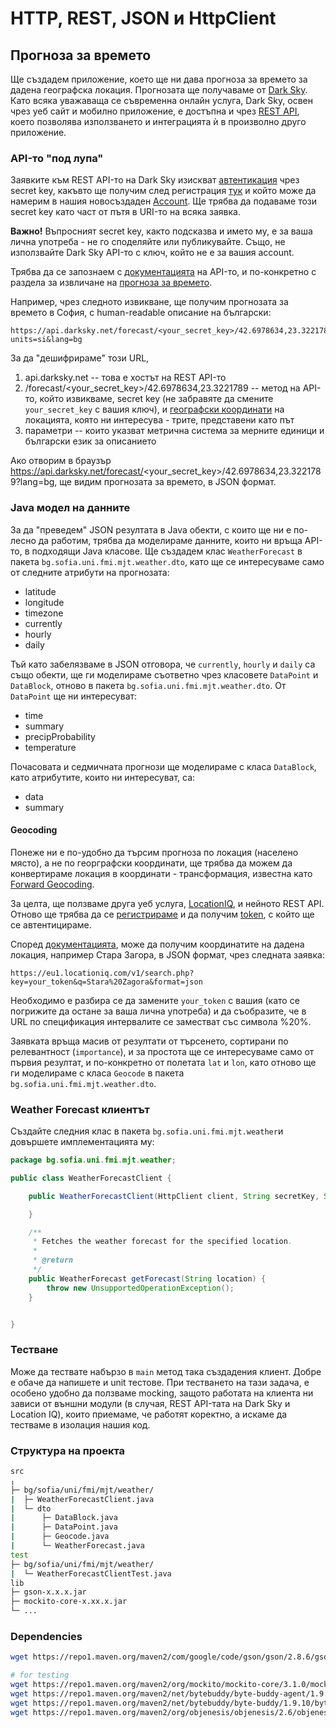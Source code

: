 ﻿# HTTP, REST, JSON и HttpClient

## Прогноза за времето

Ще създадем приложение, което ще ни дава прогноза за времето за дадена географска локация. Прогнозата ще получаваме от [Dark Sky](https://darksky.net/). Като всяка уважаваща се съвременна онлайн услуга, Dark Sky, освен чрез уеб сайт и мобилно приложение, е достъпна и чрез [REST API](https://darksky.net/dev/docs), което позволява използването и интеграцията ѝ в произволно друго приложение.

### API-то "под лупа"

Заявките към REST API-то на Dark Sky изискват [автентикация](https://secure.meetup.com/meetup_api/auth/) чрез secret key, какъвто ще получим след регистрация [тук](https://darksky.net/dev/register) и който може да намерим в нашия новосъздаден [Account](https://darksky.net/dev/account). Ще трябва да подаваме този secret key като част от пътя в URI-то на всяка заявка.

**Важно!** Въпросният secret key, както подсказва и името му, е за ваша лична употреба - не го споделяйте или публикувайте. Също, не използвайте Dark Sky API-то с ключ, който не е за вашия account.

Трябва да се запознаем с [документацията](https://darksky.net/dev/docs) на API-то, и по-конкретно с раздела за извличане на [прогноза за времето](https://darksky.net/dev/docs#forecast-request).

Например, чрез следното извикване, ще получим прогнозата за времето в София, с human-readable описание на български:

```
https://api.darksky.net/forecast/<your_secret_key>/42.6978634,23.3221789?units=si&lang=bg
```

За да "дешифрираме" този URL,

1. api.darksky.net -- това е хостът на REST API-то
2. /forecast/<your_secret_key>/42.6978634,23.3221789 -- метод на API-то, който извикваме, secret key (не забравяте да смените `your_secret_key` с вашия ключ), и [географски координати](https://en.wikipedia.org/wiki/Geographic_coordinate_system) на локацията, която ни интересува - трите, представени като път
3. параметри -- които указват метрична система за мерните единици и български език за описанието

Ако отворим в браузър https://api.darksky.net/forecast/<your_secret_key>/42.6978634,23.3221789?lang=bg, ще видим прогнозата за времето, в JSON формат.

### Java модел на данните

За да "преведем" JSON резултата в Java обекти, с които ще ни е по-лесно да работим, трябва да моделираме данните, които ни връща API-то, в подходящи Java класове. Ще създадем клас `WeatherForecast` в пакета `bg.sofia.uni.fmi.mjt.weather.dto`, като ще се интересуваме само от следните атрибути на прогнозата:

  - latitude
  - longitude
  - timezone
  - currently
  - hourly
  - daily

Тъй като забелязваме в JSON отговора, че `currently`, `hourly` и `daily` са също обекти, ще ги моделираме съответно чрез класовете `DataPoint` и `DataBlock`, отново в пакета `bg.sofia.uni.fmi.mjt.weather.dto`. От `DataPoint` ще ни интересуват:

  - time
  - summary
  - precipProbability
  - temperature

Почасовата и седмичната прогнози ще моделираме с класа `DataBlock`, като атрибутите, които ни интересуват, са:

  - data
  - summary

#### Geocoding

Понеже ни е по-удобно да търсим прогноза по локация (населено място), а не по георграфски координати, ще трябва да можем да конвертираме локация в координати - трансформация, известна като [Forward Geocoding](https://en.wikipedia.org/wiki/Geocoding).

За целта, ще ползваме друга уеб услуга, [LocationIQ](https://locationiq.com/), и нейното REST API. Отново ще трябва да се [регистрираме](https://locationiq.com/register) и да получим [token](https://my.locationiq.com/dashboard), с който ще се автентицираме.

Според [документацията](https://locationiq.com/docs#forward-geocoding), може да получим координатите на дадена локация, например Стара Загора, в JSON формат, чрез следната заявка:

```
https://eu1.locationiq.com/v1/search.php?key=your_token&q=Stara%20Zagora&format=json
```

Необходимо е разбира се да замените `your_token` с вашия (като се погрижите да остане за ваша лична употреба) и да съобразите, че в URL по спецификация интервалите се заместват със символа %20%.

Заявката връща масив от резултати от търсенето, сортирани по релевантност (`importance`), и за простота ще се интересуваме само от първия резултат, и по-конкретно от полетата `lat` и `lon`, като отново ще ги моделираме с класа `Geocode` в пакета `bg.sofia.uni.fmi.mjt.weather.dto`.

### Weather Forecast клиентът

Създайте следния клас в пакета `bg.sofia.uni.fmi.mjt.weather`и довършете имплементацията му:

```java
package bg.sofia.uni.fmi.mjt.weather;

public class WeatherForecastClient {

	public WeatherForecastClient(HttpClient client, String secretKey, String token) {

	}

	/**
	 * Fetches the weather forecast for the specified location.
	 * 
	 * @return
	 */
	public WeatherForecast getForecast(String location) {
		throw new UnsupportedOperationException();
	}


}
```

### Тестване

Може да тествате набързо в `main` метод така създадения клиент. Добре е обаче да напишете и unit тестове.
При тестването на тази задача, е особено удобно да ползваме mocking, защото работата на клиента ни зависи от външни модули (в случая, REST API-тата на Dark Sky и Location IQ), които приемаме, че работят коректно, а искаме да тестваме в изолация нашия код.

### Структура на проекта

```bash
src
╷
├─ bg/sofia/uni/fmi/mjt/weather/
|  ├─ WeatherForecastClient.java
|  └─ dto 
|      ├─ DataBlock.java
|      ├─ DataPoint.java
|      ├─ Geocode.java
|      └─ WeatherForecast.java
test
├─ bg/sofia/uni/fmi/mjt/weather/
|  └─ WeatherForecastClientTest.java
lib
├─ gson-x.x.x.jar
├─ mockito-core-x.xx.x.jar
└─ ...
```

### Dependencies

```bash
wget https://repo1.maven.org/maven2/com/google/code/gson/gson/2.8.6/gson-2.8.6.jar

# for testing
wget https://repo1.maven.org/maven2/org/mockito/mockito-core/3.1.0/mockito-core-3.1.0.jar
wget https://repo1.maven.org/maven2/net/bytebuddy/byte-buddy-agent/1.9.10/byte-buddy-agent-1.9.10.jar
wget https://repo1.maven.org/maven2/net/bytebuddy/byte-buddy/1.9.10/byte-buddy-1.9.10.jar
wget https://repo1.maven.org/maven2/org/objenesis/objenesis/2.6/objenesis-2.6.jar
```
